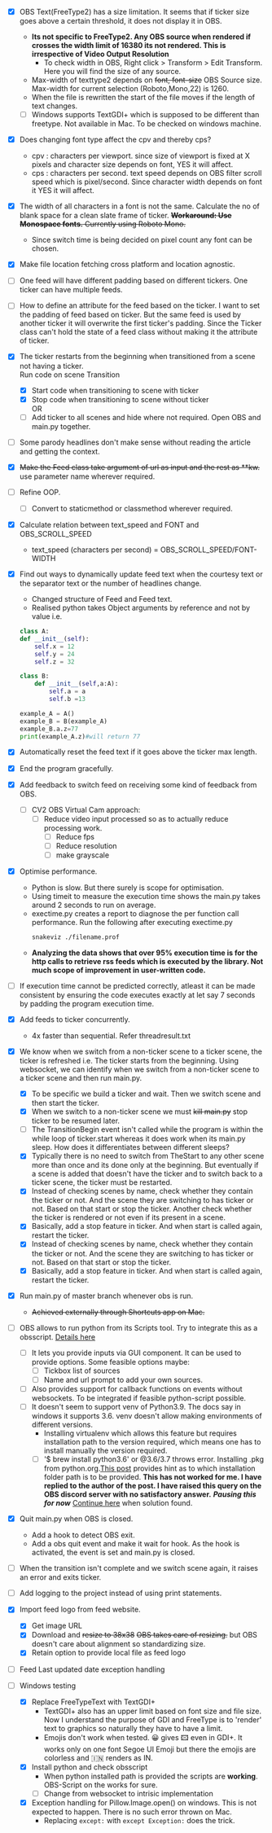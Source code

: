 + [x] OBS Text(FreeType2) has a size limitation. It seems that if ticker size goes above a certain threshold, it does not display it in OBS.
    + __Its not specific to FreeType2. Any OBS source when rendered if crosses the width limit of 16380 its not rendered. This is irrespective of Video Output Resolution__
        + To check width in OBS, Right click > Transform > Edit Transform. Here you will find the size of any source.
    + Max-width of texttype2 depends on ~~font, font-size~~ OBS Source size. Max-width for current selection (Roboto,Mono,22) is 1260.
    + When the file is rewritten the start of the file moves if the length of text changes.
    + [ ] Windows supports TextGDI+ which is supposed to be different than freetype. Not available in Mac. To be checked on windows machine.
+ [x] Does changing font type affect the cpv and thereby cps?
    + cpv : characters per viewport.
            since size of viewport is fixed at X pixels and character size depends on font, YES it will affect.
    + cps : characters per second.
            text speed depends on OBS filter scroll speed which is pixel/second. Since character width depends on font it YES it will affect. 
+ [x] The width of all characters in a font is not the same. Calculate the no of blank space for a clean slate frame of ticker.
    ~~__Workaround: Use Monospace fonts.__ Currently using Roboto Mono.~~
    + Since switch time is being decided on pixel count any font can be chosen.
+ [x] Make file location fetching cross platform and location agnostic.
+ [ ] One feed will have different padding based on different tickers. One ticker can have multiple feeds.
+ [ ] How to define an attribute for the feed based on the ticker. I want to set the padding of feed based on ticker. But the same feed is used by another ticker it will overwrite the first ticker's padding. Since the Ticker class can't hold the state of a feed class without making it the attribute of ticker.
+ [x] The ticker restarts from the beginning when transitioned from a scene not having a ticker.  
    Run code on scene Transition  
    + [x] Start code when transitioning to scene with ticker
    + [x] Stop code when transitioning to scene without ticker  
    OR  
    + [ ] Add ticker to all scenes and hide where not required. Open OBS and main.py together.
+ [ ] Some parody headlines don't make sense without reading the article and getting the context. 
+ [x] ~~Make the Feed class take argument of url as input and the rest as **kw.~~ use parameter name wherever required.
+ [ ] Refine OOP.
    + [ ] Convert to staticmethod or classmethod wherever required.
+ [x] Calculate relation between text_speed and FONT and OBS_SCROLL_SPEED
    + text_speed (characters per second) = OBS_SCROLL_SPEED/FONT-WIDTH
+ [x] Find out ways to dynamically update feed text when the courtesy text or the separator text or the number of headlines change.
    + Changed structure of Feed and Feed text. 
    + Realised python takes Object arguments by reference and not by value i.e.
    ```python
    class A:
    def __init__(self):
        self.x = 12
        self.y = 24
        self.z = 32

    class B:
        def __init__(self,a:A):
            self.a = a
            self.b =13

    example_A = A()
    example_B = B(example_A)
    example_B.a.z=77
    print(example_A.z)#will return 77
    ```
+ [x] Automatically reset the feed text if it goes above the ticker max length.
+ [x] End the program gracefully.
+ [x] Add feedback to switch feed on receiving some kind of feedback from OBS.
    + [ ] CV2 OBS Virtual Cam approach:
        + [ ] Reduce video input processed so as to actually reduce processing work.  
            + [ ] Reduce fps
            + [ ] Reduce resolution
            + [ ] make grayscale
+ [x] Optimise performance.
    + Python is slow. But there surely is scope for optimisation.
    + Using timeit to measure the execution time shows the main.py takes around 2 seconds to run on average.
    + exectime.py creates a report to diagnose the per function call performance. Run the following after executing exectime.py
        ```bash
        snakeviz ./filename.prof
        ```
    + __Analyzing the data shows that over 95% execution time is for the http calls to retrieve rss feeds which is executed by the library. Not much scope of improvement in user-written code.__

+ [ ] If execution time cannot be predicted correctly, atleast it can be made consistent by ensuring the code executes exactly at let say 7 seconds by padding the program execution time.

+ [x] Add feeds to ticker concurrently.
    + 4x faster than sequential. Refer threadresult.txt

+ [x] We know when we switch from a non-ticker scene to a ticker scene, the ticker is refreshed i.e. The ticker starts from the beginning. Using websocket, we can identify when we switch from a non-ticker scene to a ticker scene and then run main.py.
    + [x] To be specific we build a ticker and wait. Then we switch scene and then start the ticker.
    + [x] When we switch to a non-ticker scene we must ~~kill main.py~~ stop ticker to be resumed later.
    + [ ] The TransitionBegin event isn't called while the program is within the while loop of ticker.start whereas it does work when its main.py sleep. How does it differentiates between different sleeps?
    + [x] Typically there is no need to switch from TheStart to any other scene more than once and its done only at the beginning. But eventually if a scene is added that doesn't have the ticker and to switch back to a ticker scene, the ticker must be restarted.
    + [x] Instead of checking scenes by name, check whether they contain the ticker or not. And the scene they are switching to has ticker or not. Based on that start or stop the ticker. Another check whether the ticker is rendered or not even if its present in a scene.
    + [x] Basically, add a stop feature in ticker. And when start is called again, restart the ticker.
    + [x] Instead of checking scenes by name, check whether they contain the ticker or not. And the scene they are switching to has ticker or not. Based on that start or stop the ticker.
    + [x] Basically, add a stop feature in ticker. And when start is called again, restart the ticker.
+ [x] Run main.py of master branch whenever obs is run.
    + ~~Achieved externally through Shortcuts app on Mac.~~
+ [ ] OBS allows to run python from its Scripts tool. Try to integrate this as a obsscript. [Details here](https://github.com/obsproject/obs-studio/wiki/Getting-Started-With-OBS-Scripting)
    + [ ] It lets you provide inputs via GUI component. It can be used to provide options. Some feasible options maybe:
        + [ ] Tickbox list of sources
        + [ ] Name and url prompt to add your own sources.
    + [ ] Also provides support for callback functions on events without websockets. To be integrated if feasible python-script possible.
    + [ ] It doesn't seem to support venv of Python3.9. The docs say in windows it supports 3.6. venv doesn't allow making environments of different versions.
        + Installing virtualenv which allows this feature but requires installation path to the version required, which means one has to install manually the version required.
        + [ ] '$ brew install python3.6' or @3.6/3.7 throws error. Installing .pkg from python.org.[This post](https://obsproject.com/forum/threads/python-scripts-on-mac.121235/post-462492) provides hint as to which installation folder path is to be provided. __This has not worked for me. I have replied to the author of the post. I have raised this query on the OBS discord server with no satisfactory answer.__ ___Pausing this for now___ [Continue here](https://github.com/obsproject/obs-studio/wiki/Scripting-Tutorial-Source-Shake) when solution found.
+ [x] Quit main.py when OBS is closed.
    + Add a hook to detect OBS exit.
    + Add a obs quit event and make it wait for hook. As the hook is activated, the event is set and main.py is closed.
+ [ ] When the transition isn't complete and we switch scene again, it raises an error and exits ticker.
+ [ ] Add logging to the project instead of using print statements.
+ [x] Import feed logo from feed website.
    + [x] Get image URL
    + [x] Download and ~~resize to 38x38~~ ~~OBS takes care of resizing.~~ but OBS doesn't care about alignment so standardizing size.
    + [x] Retain option to provide local file as feed logo
+ [ ] Feed Last updated date exception handling
+ [ ] Windows testing
    + [x] Replace FreeTypeText with TextGDI+
        + TextGDI+ also has an upper limit based on font size and file size. Now I understand the purpose of GDI and FreeType is to 'render' text to graphics so naturally they have to have a limit.
        + Emojis don't work when tested. 😀 gives 🖾 even in GDI+. It works only on one font Segoe UI Emoji but there the emojis are colorless and 🇮🇳 renders as IN.
    + [x] Install python and check obsscript  
        + When python installed path is provided the scripts are __working__. OBS-Script on the works for sure.
        + [ ] Change from websocket to intrisic implementation
    + [x] Exception handling for Pillow.Image.open() on windows. This is not expected to happen. There is no such error thrown on Mac.
        + Replacing ```except:``` with ```except Exception:``` does the trick.
